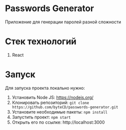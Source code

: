 # Passwords Generator
Приложение для генерации паролей разной сложности
# Стек технологий
1. React
# Запуск
Для запуска проекта локально нужно:
1. Установить Node JS: https://nodejs.org/
2. Клонировать репозиторий: `git clone https://github.com/byteCD/passwords-generator.git`
3. Установите необходимые пакеты: `npm install`
4. Запустить проект: `npm start`
5. Открыть его по ссылке: http://localhost:3000 